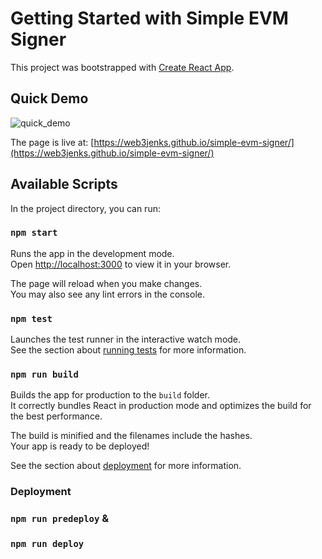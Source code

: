 # Getting Started with Simple EVM Signer

This project was bootstrapped with [Create React App](https://github.com/facebook/create-react-app).

## Quick Demo
![quick_demo](https://github.com/user-attachments/assets/27707dbf-e280-4b51-af2f-ee071b269a80)

The page is live at: [https://web3jenks.github.io/simple-evm-signer/](https://web3jenks.github.io/simple-evm-signer/)

## Available Scripts

In the project directory, you can run:

### `npm start`

Runs the app in the development mode.\
Open [http://localhost:3000](http://localhost:3000) to view it in your browser.

The page will reload when you make changes.\
You may also see any lint errors in the console.

### `npm test`

Launches the test runner in the interactive watch mode.\
See the section about [running tests](https://facebook.github.io/create-react-app/docs/running-tests) for more information.

### `npm run build`

Builds the app for production to the `build` folder.\
It correctly bundles React in production mode and optimizes the build for the best performance.

The build is minified and the filenames include the hashes.\
Your app is ready to be deployed!

See the section about [deployment](https://facebook.github.io/create-react-app/docs/deployment) for more information.

### Deployment

### `npm run predeploy` &
### `npm run deploy`
